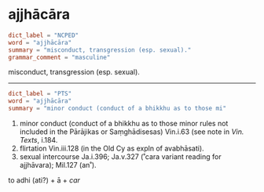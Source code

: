 # ajjhācāra

``` toml
dict_label = "NCPED"
word = "ajjhācāra"
summary = "misconduct, transgression (esp. sexual)."
grammar_comment = "masculine"
```

misconduct, transgression (esp. sexual).

--------------------

``` toml
dict_label = "PTS"
word = "ajjhācāra"
summary = "minor conduct (conduct of a bhikkhu as to those mi"
```

1. minor conduct (conduct of a bhikkhu as to those minor rules not included in the Pārājikas or Saṃghādisesas) Vin.i.63 (see note in *Vin. Texts*, i.184.
2. flirtation Vin.iii.128 (in the Old Cy as expln of avabhāsati).
3. sexual intercourse Ja.i.396; Ja.v.327 (˚cara variant reading for ajjhāvara); Mil.127 (an˚).

to adhi (ati?) \+ ā \+ *car*

